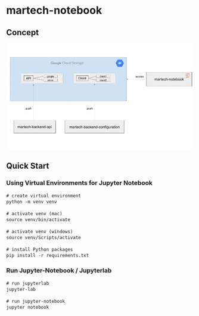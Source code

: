 # martech-notebook

## Concept
![Alt text](/pix/project_structure_new.jpg)


## Quick Start

### Using Virtual Environments for Jupyter Notebook

```
# create virtual environment
python -m venv venv

# activate venv (mac)
source venv/bin/activate

# activate venv (windows)
source venv/Scripts/activate

# install Python packages 
pip install -r requirements.txt
```

### Run Jupyter-Notebook / Jupyterlab

```
# run jupyterlab
jupyter-lab

# run jupyter-notebook
jupyter notebook
```
